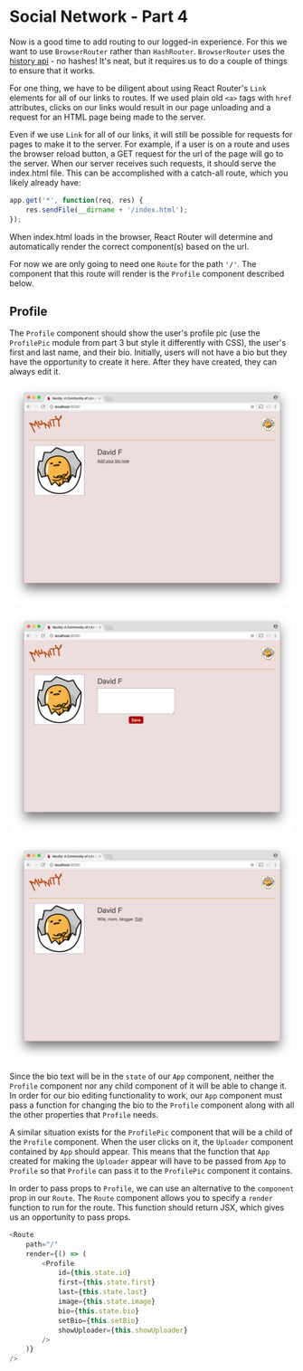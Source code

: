 # Social Network - Part 4

Now is a good time to add routing to our logged-in experience. For this we want to use `BrowserRouter` rather than `HashRouter`. `BrowserRouter` uses the [history api](https://developer.mozilla.org/de/docs/Web/API/History) - no hashes! It's neat, but it requires us to do a couple of things to ensure that it works.

For one thing, we have to be diligent about using React Router's `Link` elements for all of our links to routes. If we used plain old `<a>` tags with `href` attributes, clicks on our links would result in our page unloading and a request for an HTML page being made to the server.

Even if we use `Link` for all of our links, it will still be possible for requests for pages to make it to the server. For example, if a user is on a route and uses the browser reload button, a GET request for the url of the page will go to the server. When our server receives such requests, it should serve the index.html file. This can be accomplished with a catch-all route, which you likely already have:

```js
app.get('*', function(req, res) {
    res.sendFile(__dirname + '/index.html');
});
```

When index.html loads in the browser, React Router will determine and automatically render the correct component(s) based on the url.

For now we are only going to need one `Route` for the path `'/'`. The component that this route will render is the `Profile` component described below.

## Profile

The `Profile` component should show the user's profile pic (use the `ProfilePic` module from part 3 but style it differently with CSS), the user's first and last name, and their bio. Initially, users will not have a bio but they have the opportunity to create it here. After they have created, they can always edit it.

![Munity add bio](munity1.png)

![Munity edit bio](munity2.png)

![Munity bio](munity3.png)

Since the bio text will be in the `state` of our `App` component, neither the `Profile` component nor any child component of it will be able to change it. In order for our bio editing functionality to work, our `App` component must pass a function for changing the bio to the `Profile` component along with all the other properties that `Profile` needs.

A similar situation exists for the `ProfilePic` component that will be a child of the `Profile` component. When the user clicks on it, the `Uploader` component contained by `App` should appear. This means that the function that `App` created for making the `Uploader` appear will have to be passed from `App` to `Profile` so that `Profile` can pass it to the `ProfilePic` component it contains.

In order to pass props to `Profile`, we can use an alternative to the `component` prop in our `Route`. The `Route` component allows you to specify a `render` function to run for the route. This function should return JSX, which gives us an opportunity to pass props.

```js
<Route
    path="/"
    render={() => (
        <Profile
            id={this.state.id}
            first={this.state.first}
            last={this.state.last}
            image={this.state.image}
            bio={this.state.bio}
            setBio={this.setBio}
            showUploader={this.showUploader}
        />
    )}
/>
```
